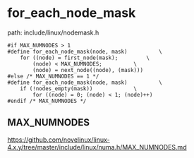 for_each_node_mask
========================================

path: include/linux/nodemask.h
```
#if MAX_NUMNODES > 1
#define for_each_node_mask(node, mask)			\
	for ((node) = first_node(mask);			\
		(node) < MAX_NUMNODES;			\
		(node) = next_node((node), (mask)))
#else /* MAX_NUMNODES == 1 */
#define for_each_node_mask(node, mask)			\
	if (!nodes_empty(mask))				\
		for ((node) = 0; (node) < 1; (node)++)
#endif /* MAX_NUMNODES */
```

MAX_NUMNODES
----------------------------------------

https://github.com/novelinux/linux-4.x.y/tree/master/include/linux/numa.h/MAX_NUMNODES.md